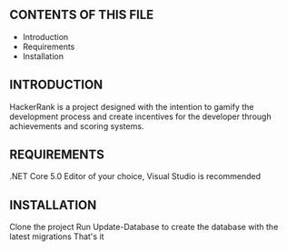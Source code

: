 CONTENTS OF THIS FILE
---------------------

 * Introduction
 * Requirements
 * Installation


INTRODUCTION
------------

HackerRank is a project designed with the intention to gamify the development process and create incentives for the developer through achievements and scoring systems.


REQUIREMENTS
------------

.NET Core 5.0
Editor of your choice, Visual Studio is recommended


INSTALLATION
------------

Clone the project
Run Update-Database to create the database with the latest migrations
That's it
